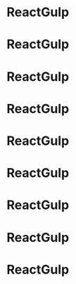 # ReactGulp
# ReactGulp
# ReactGulp
# ReactGulp
# ReactGulp
# ReactGulp
# ReactGulp
# ReactGulp
# ReactGulp
